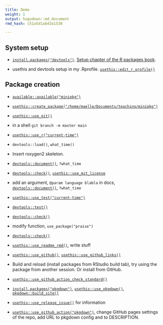 ```yaml
---
title: Demo
weight: 1
output: hugodown::md_document
rmd_hash: c51a5d1ab43a1530

---
```


System setup
------------

-   [`install.packages("devtools")`](https://rdrr.io/r/utils/install.packages.html). [Setup chapter of the R packages book](https://r-pkgs.org/setup.html).

-   usethis and devtools setup in my .Rprofile. [`usethis::edit_r_profile()`](https://usethis.r-lib.org/reference/edit.html)

Package creation
----------------

-   [`available::available("minipkg")`](https://rdrr.io/pkg/available/man/available.html)

-   [`usethis::create_package("/home/maelle/Documents/teaching/minipkg")`](https://usethis.r-lib.org/reference/create_package.html)

-   [`usethis::use_git()`](https://usethis.r-lib.org/reference/use_git.html)

-   in a shell `git branch -m master main`

-   [`usethis::use_r("current-time")`](https://usethis.r-lib.org/reference/use_r.html)

-   `devtools::load()`, `what_time()`

-   Insert roxygen2 skeleton.

-   [`devtools::document()`](https://devtools.r-lib.org//reference/document.html), `?what_time`

-   [`devtools::check()`](https://devtools.r-lib.org//reference/check.html), [`usethis::use_mit_license`](https://usethis.r-lib.org/reference/licenses.html)

-   add an argument, `@param language blabla` in docs, [`devtools::document()`](https://devtools.r-lib.org//reference/document.html), `?what_time`

-   [`usethis::use_test("current-time")`](https://usethis.r-lib.org/reference/use_r.html)

-   [`devtools::test()`](https://devtools.r-lib.org//reference/test.html)

-   [`devtools::check()`](https://devtools.r-lib.org//reference/check.html)

-   modify function, `use_package("praise")`

-   [`devtools::check()`](https://devtools.r-lib.org//reference/check.html)

-   [`usethis::use_readme_rmd()`](https://usethis.r-lib.org/reference/use_readme_rmd.html), write stuff

-   [`usethis::use_github()`](https://usethis.r-lib.org/reference/use_github.html), [`usethis::use_github_links()`](https://usethis.r-lib.org/reference/use_github_links.html)

-   Build and reload (install packages from RStudio build tab), try using the package from another session. Or install from GitHub.

-   [`usethis::use_github_action_check_standard()`](https://usethis.r-lib.org/reference/use_github_action.html)

-   [`install.packages("pkgdown")`](https://rdrr.io/r/utils/install.packages.html), [`usethis::use_pkgdown()`](https://usethis.r-lib.org/reference/use_pkgdown.html), [`pkgdown::build_site()`](https://pkgdown.r-lib.org/reference/build_site.html)

-   [`usethis::use_release_issue()`](https://usethis.r-lib.org/reference/use_release_issue.html) for information

-   [`usethis::use_github_action("pkgdown")`](https://usethis.r-lib.org/reference/use_github_action.html), change GitHub pages settings of the repo, add URL to pkgdown config and to DESCRIPTION.

